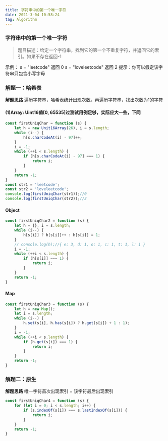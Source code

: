 ```yaml
---
title: 字符串中的第一个唯一字符
date: 2021-3-04 10:58:24
tag: Algorithm
---
```


### 字符串中的第一个唯一字符
>题目描述：给定一个字符串，找到它的第一个不重复字符，并返回它的索引。如果不存在返回-1

示例：
s = "leetcode"
返回 0
s = "loveleetcode"
返回 2
提示：你可以假定该字符串只包含小写字母

### 解题一：哈希表
**解题思路**
遍历字符串，哈希表统计出现次数。再遍历字符串，找出次数为1的字符

#### (1)Array: Uint16值[0, 65535]过测试用例足够，实际应大一些，下同
```js
const firstUniqChar = function (s) {
    let h = new Unit16Array(26), i = s.length;
    while (i--) {
        h[s.charCodeAt(i) - 97]++;
    }
    i = -1;
    while (++i < s.length) {
        if (h[s.charCodeAt(i) - 97] === 1) {
            return i;
        }
    }
    return -1;
}
const str1 = 'leetcode';
const str2 = 'loveleetcode';
console.log(firstUniqChar(str1));//0
console.log(firstUniqChar(str2));//2
```

#### Object
```js
const firstUniqChar2 = function (s) {
    let h = {}, i = s.length;
    while (i--) {
        h[s[i]] ? h[s[i]]++ : h[s[i]] = 1;
    }
    // console.log(h);//{ e: 3, d: 1, o: 1, c: 1, t: 1, l: 1 }
    i = -1;
    while (++i < s.length) {
        if (h[s[i]] === 1) {
            return i;
        }
    }
    return -1;
}
```

#### Map
```js
const firstUniqChar3 = function (s) {
    let h = new Map();
    let i = s.length;
    while (i--) {
        h.set(s[i], h.has(s[i]) ? h.get(s[i]) + 1 : 1);
    }
    i = -1;
    while (++i < s.length) {
        if (h.get(s[i]) === 1) {
            return i;
        }
    }
    return -1;
}
```

### 解题二：原生
**解题思路**
唯一字符首次出现索引 = 该字符最后出现索引
```js
const firstUniqChar4 = function (s) {
    for (let i = 0; i < s.length; i++) {
        if (s.indexOf(s[i]) === s.lastIndexOf(s[i])) {
            return i;
        }
    }
    return -1;
}
```